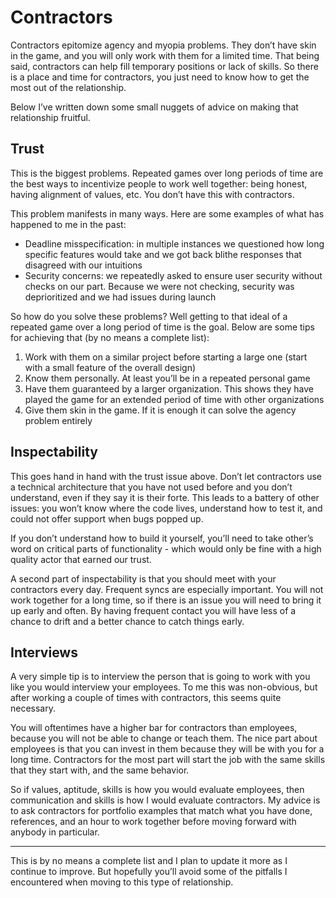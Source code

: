 # Contractors
Contractors epitomize agency and myopia problems. They don’t have skin in the game, and you will only work with them for a limited time. That being said, contractors can help fill temporary positions or lack of skills. So there is a place and time for contractors, you just need to know how to get the most out of the relationship. 

Below I’ve written down some small nuggets of advice on making that relationship fruitful. 

## Trust
This is the biggest problems. Repeated games over long periods of time are the best ways to incentivize people to work well together: being honest, having alignment of values, etc. You don’t have this with contractors. 

This problem manifests in many ways. Here are some examples of what has happened to me in the past:

* Deadline misspecification: in multiple instances we questioned how long specific features would take and we got back blithe responses that disagreed with our intuitions
* Security concerns: we repeatedly asked to ensure user security without checks on our part. Because we were not checking, security was deprioritized and we had issues during launch

So how do you solve these problems? Well getting to that ideal of a repeated game over a long period of time is the goal. Below are some tips for achieving that (by no means a complete list):

1. Work with them on a similar project before starting a large one (start with a small feature of the overall design) 
1. Know them personally. At least you’ll be in a repeated personal game 
1. Have them guaranteed by a larger organization. This shows they have played the game for an extended period of time with other organizations 
1. Give them skin in the game. If it is enough it can solve the agency problem entirely

## Inspectability
This goes hand in hand with the trust issue above. Don’t let contractors use a technical architecture that you have not used before and you don’t understand, even if they say it is their forte. This leads to a battery of other issues: you won’t know where the code lives, understand how to test it, and could not offer support when bugs popped up.

If you don’t understand how to build it yourself, you’ll need to take other’s word on critical parts of functionality - which would only be fine with a high quality actor that earned our trust.

A second part of inspectability is that you should meet with your contractors every day. Frequent syncs are especially important. You will not work together for a long time, so if there is an issue you will need to bring it up early and often. By having frequent contact you will have less of a chance to drift and a better chance to catch things early.

## Interviews
A very simple tip is to interview the person that is going to work with you like you would interview your employees. To me this was non-obvious, but after working a couple of times with contractors, this seems quite necessary. 

You will oftentimes have a higher bar for contractors than employees, because you will not be able to change or teach them. The nice part about employees is that you can invest in them because they will be with you for a long time. Contractors for the most part will start the job with the same skills that they start with, and the same behavior. 

So if values, aptitude, skills is how you would evaluate employees, then communication and skills is how I would evaluate contractors. My advice is to ask contractors for portfolio examples that match what you have done, references, and an hour to work together before moving forward with anybody in particular.

---

This is by no means a complete list and I plan to update it more as I continue to improve. But hopefully you’ll avoid some of the pitfalls I encountered when moving to this type of relationship.


